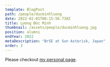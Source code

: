 ```yaml
---
template: BlogPost
path: /people/ducminhluong
date: 2022-02-01T06:15:50.738Z
title: Lương Đức Minh
thumbnail: /assets/people/ducminhluong.jpg
position: alumni
endYear: 2022
metaDescription: "BrSE at Sun Asterisk, Japan"
order: 3
---
```


Please checkout [my personal page](https://www.linkedin.com/in/ducminhluong).
